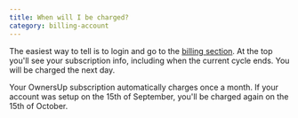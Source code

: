 ```yaml
---
title: When will I be charged?
category: billing-account
---
```

The easiest way to tell is to login and go to the [billing section](https://dashboard.ownersup.com/account/billing). At the top you'll see your subscription info, including when the current cycle ends. You will be charged the next day.

Your OwnersUp subscription automatically charges once a month. If your account was setup on the 15th of September, you'll be charged again on the 15th of October.
